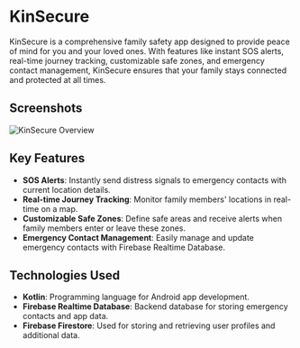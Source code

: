 # KinSecure

KinSecure is a comprehensive family safety app designed to provide peace of mind for you and your loved ones. With features like instant SOS alerts, real-time journey tracking, customizable safe zones, and emergency contact management, KinSecure ensures that your family stays connected and protected at all times.
## Screenshots
![KinSecure Overview](https://drive.google.com/uc?export=view&id=1DFH6Zkouru1_WMCIvTb4zCnU1uGKUvwt)
## Key Features

- **SOS Alerts**: Instantly send distress signals to emergency contacts with current location details.
- **Real-time Journey Tracking**: Monitor family members' locations in real-time on a map.
- **Customizable Safe Zones**: Define safe areas and receive alerts when family members enter or leave these zones.
- **Emergency Contact Management**: Easily manage and update emergency contacts with Firebase Realtime Database.

## Technologies Used

- **Kotlin**: Programming language for Android app development.
- **Firebase Realtime Database**: Backend database for storing emergency contacts and app data.
- **Firebase Firestore**: Used for storing and retrieving user profiles and additional data.





